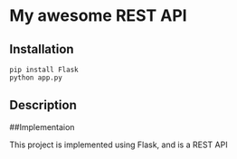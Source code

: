 # My awesome REST API

## Installation

```
pip install Flask
python app.py
```

## Description



##Implementaion

This project is implemented using Flask, and is a REST API

